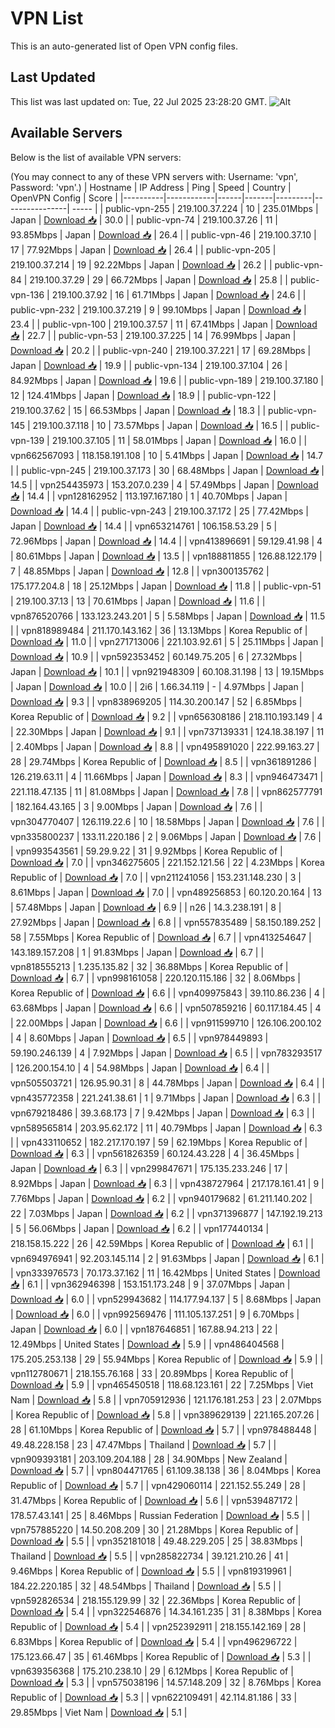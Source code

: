# VPN List

This is an auto-generated list of Open VPN config files.

## Last Updated

This list was last updated on: Tue, 22 Jul 2025 23:28:20 GMT.
![Alt](https://repobeats.axiom.co/api/embed/186b98318ef1479477931607c1ad7d823f12451f.svg "Repobeats analytics image")

## Available Servers

Below is the list of available VPN servers:

(You may connect to any of these VPN servers with: Username: 'vpn', Password: 'vpn'.)
| Hostname | IP Address | Ping | Speed | Country | OpenVPN Config | Score |
|----------|------------|------|-------|---------|----------------| ----- |
| public-vpn-255 | 219.100.37.224 | 10 | 235.01Mbps | Japan | [Download 📥](./configs/server_0_JP.ovpn) | 30.0 |
| public-vpn-74 | 219.100.37.26 | 11 | 93.85Mbps | Japan | [Download 📥](./configs/server_1_JP.ovpn) | 26.4 |
| public-vpn-46 | 219.100.37.10 | 17 | 77.92Mbps | Japan | [Download 📥](./configs/server_2_JP.ovpn) | 26.4 |
| public-vpn-205 | 219.100.37.214 | 19 | 92.22Mbps | Japan | [Download 📥](./configs/server_3_JP.ovpn) | 26.2 |
| public-vpn-84 | 219.100.37.29 | 29 | 66.72Mbps | Japan | [Download 📥](./configs/server_4_JP.ovpn) | 25.8 |
| public-vpn-136 | 219.100.37.92 | 16 | 61.71Mbps | Japan | [Download 📥](./configs/server_5_JP.ovpn) | 24.6 |
| public-vpn-232 | 219.100.37.219 | 9 | 99.10Mbps | Japan | [Download 📥](./configs/server_6_JP.ovpn) | 23.4 |
| public-vpn-100 | 219.100.37.57 | 11 | 67.41Mbps | Japan | [Download 📥](./configs/server_7_JP.ovpn) | 22.7 |
| public-vpn-53 | 219.100.37.225 | 14 | 76.99Mbps | Japan | [Download 📥](./configs/server_8_JP.ovpn) | 20.2 |
| public-vpn-240 | 219.100.37.221 | 17 | 69.28Mbps | Japan | [Download 📥](./configs/server_9_JP.ovpn) | 19.9 |
| public-vpn-134 | 219.100.37.104 | 26 | 84.92Mbps | Japan | [Download 📥](./configs/server_10_JP.ovpn) | 19.6 |
| public-vpn-189 | 219.100.37.180 | 12 | 124.41Mbps | Japan | [Download 📥](./configs/server_11_JP.ovpn) | 18.9 |
| public-vpn-122 | 219.100.37.62 | 15 | 66.53Mbps | Japan | [Download 📥](./configs/server_12_JP.ovpn) | 18.3 |
| public-vpn-145 | 219.100.37.118 | 10 | 73.57Mbps | Japan | [Download 📥](./configs/server_13_JP.ovpn) | 16.5 |
| public-vpn-139 | 219.100.37.105 | 11 | 58.01Mbps | Japan | [Download 📥](./configs/server_14_JP.ovpn) | 16.0 |
| vpn662567093 | 118.158.191.108 | 10 | 5.41Mbps | Japan | [Download 📥](./configs/server_15_JP.ovpn) | 14.7 |
| public-vpn-245 | 219.100.37.173 | 30 | 68.48Mbps | Japan | [Download 📥](./configs/server_16_JP.ovpn) | 14.5 |
| vpn254435973 | 153.207.0.239 | 4 | 57.49Mbps | Japan | [Download 📥](./configs/server_17_JP.ovpn) | 14.4 |
| vpn128162952 | 113.197.167.180 | 1 | 40.70Mbps | Japan | [Download 📥](./configs/server_18_JP.ovpn) | 14.4 |
| public-vpn-243 | 219.100.37.172 | 25 | 77.42Mbps | Japan | [Download 📥](./configs/server_19_JP.ovpn) | 14.4 |
| vpn653214761 | 106.158.53.29 | 5 | 72.96Mbps | Japan | [Download 📥](./configs/server_20_JP.ovpn) | 14.4 |
| vpn413896691 | 59.129.41.98 | 4 | 80.61Mbps | Japan | [Download 📥](./configs/server_21_JP.ovpn) | 13.5 |
| vpn188811855 | 126.88.122.179 | 7 | 48.85Mbps | Japan | [Download 📥](./configs/server_22_JP.ovpn) | 12.8 |
| vpn300135762 | 175.177.204.8 | 18 | 25.12Mbps | Japan | [Download 📥](./configs/server_23_JP.ovpn) | 11.8 |
| public-vpn-51 | 219.100.37.13 | 13 | 70.61Mbps | Japan | [Download 📥](./configs/server_24_JP.ovpn) | 11.6 |
| vpn876520766 | 133.123.243.201 | 5 | 5.58Mbps | Japan | [Download 📥](./configs/server_25_JP.ovpn) | 11.5 |
| vpn818989484 | 211.170.143.162 | 36 | 13.13Mbps | Korea Republic of | [Download 📥](./configs/server_26_KR.ovpn) | 11.0 |
| vpn271713006 | 221.103.92.61 | 5 | 25.11Mbps | Japan | [Download 📥](./configs/server_27_JP.ovpn) | 10.9 |
| vpn592353452 | 60.149.75.205 | 6 | 27.32Mbps | Japan | [Download 📥](./configs/server_28_JP.ovpn) | 10.1 |
| vpn921948309 | 60.108.31.198 | 13 | 19.15Mbps | Japan | [Download 📥](./configs/server_29_JP.ovpn) | 10.0 |
| 2i6 | 1.66.34.119 | - | 4.97Mbps | Japan | [Download 📥](./configs/server_30_JP.ovpn) | 9.3 |
| vpn838969205 | 114.30.200.147 | 52 | 6.85Mbps | Korea Republic of | [Download 📥](./configs/server_31_KR.ovpn) | 9.2 |
| vpn656308186 | 218.110.193.149 | 4 | 22.30Mbps | Japan | [Download 📥](./configs/server_32_JP.ovpn) | 9.1 |
| vpn737139331 | 124.18.38.197 | 11 | 2.40Mbps | Japan | [Download 📥](./configs/server_33_JP.ovpn) | 8.8 |
| vpn495891020 | 222.99.163.27 | 28 | 29.74Mbps | Korea Republic of | [Download 📥](./configs/server_34_KR.ovpn) | 8.5 |
| vpn361891286 | 126.219.63.11 | 4 | 11.66Mbps | Japan | [Download 📥](./configs/server_35_JP.ovpn) | 8.3 |
| vpn946473471 | 221.118.47.135 | 11 | 81.08Mbps | Japan | [Download 📥](./configs/server_36_JP.ovpn) | 7.8 |
| vpn862577791 | 182.164.43.165 | 3 | 9.00Mbps | Japan | [Download 📥](./configs/server_37_JP.ovpn) | 7.6 |
| vpn304770407 | 126.119.22.6 | 10 | 18.58Mbps | Japan | [Download 📥](./configs/server_38_JP.ovpn) | 7.6 |
| vpn335800237 | 133.11.220.186 | 2 | 9.06Mbps | Japan | [Download 📥](./configs/server_39_JP.ovpn) | 7.6 |
| vpn993543561 | 59.29.9.22 | 31 | 9.92Mbps | Korea Republic of | [Download 📥](./configs/server_40_KR.ovpn) | 7.0 |
| vpn346275605 | 221.152.121.56 | 22 | 4.23Mbps | Korea Republic of | [Download 📥](./configs/server_41_KR.ovpn) | 7.0 |
| vpn211241056 | 153.231.148.230 | 3 | 8.61Mbps | Japan | [Download 📥](./configs/server_42_JP.ovpn) | 7.0 |
| vpn489256853 | 60.120.20.164 | 13 | 57.48Mbps | Japan | [Download 📥](./configs/server_43_JP.ovpn) | 6.9 |
| n26 | 14.3.238.191 | 8 | 27.92Mbps | Japan | [Download 📥](./configs/server_44_JP.ovpn) | 6.8 |
| vpn557835489 | 58.150.189.252 | 58 | 7.55Mbps | Korea Republic of | [Download 📥](./configs/server_45_KR.ovpn) | 6.7 |
| vpn413254647 | 143.189.157.208 | 1 | 91.83Mbps | Japan | [Download 📥](./configs/server_46_JP.ovpn) | 6.7 |
| vpn818555213 | 1.235.135.82 | 32 | 36.88Mbps | Korea Republic of | [Download 📥](./configs/server_47_KR.ovpn) | 6.7 |
| vpn998161058 | 220.120.115.186 | 32 | 8.06Mbps | Korea Republic of | [Download 📥](./configs/server_48_KR.ovpn) | 6.6 |
| vpn409975843 | 39.110.86.236 | 4 | 63.68Mbps | Japan | [Download 📥](./configs/server_49_JP.ovpn) | 6.6 |
| vpn507859216 | 60.117.184.45 | 4 | 22.00Mbps | Japan | [Download 📥](./configs/server_50_JP.ovpn) | 6.6 |
| vpn911599710 | 126.106.200.102 | 4 | 8.60Mbps | Japan | [Download 📥](./configs/server_51_JP.ovpn) | 6.5 |
| vpn978449893 | 59.190.246.139 | 4 | 7.92Mbps | Japan | [Download 📥](./configs/server_52_JP.ovpn) | 6.5 |
| vpn783293517 | 126.200.154.10 | 4 | 54.98Mbps | Japan | [Download 📥](./configs/server_53_JP.ovpn) | 6.4 |
| vpn505503721 | 126.95.90.31 | 8 | 44.78Mbps | Japan | [Download 📥](./configs/server_54_JP.ovpn) | 6.4 |
| vpn435772358 | 221.241.38.61 | 1 | 9.71Mbps | Japan | [Download 📥](./configs/server_55_JP.ovpn) | 6.3 |
| vpn679218486 | 39.3.68.173 | 7 | 9.42Mbps | Japan | [Download 📥](./configs/server_56_JP.ovpn) | 6.3 |
| vpn589565814 | 203.95.62.172 | 11 | 40.79Mbps | Japan | [Download 📥](./configs/server_57_JP.ovpn) | 6.3 |
| vpn433110652 | 182.217.170.197 | 59 | 62.19Mbps | Korea Republic of | [Download 📥](./configs/server_58_KR.ovpn) | 6.3 |
| vpn561826359 | 60.124.43.228 | 4 | 36.45Mbps | Japan | [Download 📥](./configs/server_59_JP.ovpn) | 6.3 |
| vpn299847671 | 175.135.233.246 | 17 | 8.92Mbps | Japan | [Download 📥](./configs/server_60_JP.ovpn) | 6.3 |
| vpn438727964 | 217.178.161.41 | 9 | 7.76Mbps | Japan | [Download 📥](./configs/server_61_JP.ovpn) | 6.2 |
| vpn940179682 | 61.211.140.202 | 22 | 7.03Mbps | Japan | [Download 📥](./configs/server_62_JP.ovpn) | 6.2 |
| vpn371396877 | 147.192.19.213 | 5 | 56.06Mbps | Japan | [Download 📥](./configs/server_63_JP.ovpn) | 6.2 |
| vpn177440134 | 218.158.15.222 | 26 | 42.59Mbps | Korea Republic of | [Download 📥](./configs/server_64_KR.ovpn) | 6.1 |
| vpn694976941 | 92.203.145.114 | 2 | 91.63Mbps | Japan | [Download 📥](./configs/server_65_JP.ovpn) | 6.1 |
| vpn333976573 | 70.173.37.162 | 11 | 16.42Mbps | United States | [Download 📥](./configs/server_66_US.ovpn) | 6.1 |
| vpn362946398 | 153.151.173.248 | 9 | 37.07Mbps | Japan | [Download 📥](./configs/server_67_JP.ovpn) | 6.0 |
| vpn529943682 | 114.177.94.137 | 5 | 8.68Mbps | Japan | [Download 📥](./configs/server_68_JP.ovpn) | 6.0 |
| vpn992569476 | 111.105.137.251 | 9 | 6.70Mbps | Japan | [Download 📥](./configs/server_69_JP.ovpn) | 6.0 |
| vpn187646851 | 167.88.94.213 | 22 | 12.49Mbps | United States | [Download 📥](./configs/server_70_US.ovpn) | 5.9 |
| vpn486404568 | 175.205.253.138 | 29 | 55.94Mbps | Korea Republic of | [Download 📥](./configs/server_71_KR.ovpn) | 5.9 |
| vpn112780671 | 218.155.76.168 | 33 | 20.89Mbps | Korea Republic of | [Download 📥](./configs/server_72_KR.ovpn) | 5.9 |
| vpn465450518 | 118.68.123.161 | 22 | 7.25Mbps | Viet Nam | [Download 📥](./configs/server_73_VN.ovpn) | 5.8 |
| vpn705912936 | 121.176.181.253 | 23 | 2.07Mbps | Korea Republic of | [Download 📥](./configs/server_74_KR.ovpn) | 5.8 |
| vpn389629139 | 221.165.207.26 | 28 | 61.10Mbps | Korea Republic of | [Download 📥](./configs/server_75_KR.ovpn) | 5.7 |
| vpn978488448 | 49.48.228.158 | 23 | 47.47Mbps | Thailand | [Download 📥](./configs/server_76_TH.ovpn) | 5.7 |
| vpn909393181 | 203.109.204.188 | 28 | 34.90Mbps | New Zealand | [Download 📥](./configs/server_77_NZ.ovpn) | 5.7 |
| vpn804471765 | 61.109.38.138 | 36 | 8.04Mbps | Korea Republic of | [Download 📥](./configs/server_78_KR.ovpn) | 5.7 |
| vpn429060114 | 221.152.55.249 | 28 | 31.47Mbps | Korea Republic of | [Download 📥](./configs/server_79_KR.ovpn) | 5.6 |
| vpn539487172 | 178.57.43.141 | 25 | 8.46Mbps | Russian Federation | [Download 📥](./configs/server_80_RU.ovpn) | 5.5 |
| vpn757885220 | 14.50.208.209 | 30 | 21.28Mbps | Korea Republic of | [Download 📥](./configs/server_81_KR.ovpn) | 5.5 |
| vpn352181018 | 49.48.229.205 | 25 | 38.83Mbps | Thailand | [Download 📥](./configs/server_82_TH.ovpn) | 5.5 |
| vpn285822734 | 39.121.210.26 | 41 | 9.46Mbps | Korea Republic of | [Download 📥](./configs/server_83_KR.ovpn) | 5.5 |
| vpn819319961 | 184.22.220.185 | 32 | 48.54Mbps | Thailand | [Download 📥](./configs/server_84_TH.ovpn) | 5.5 |
| vpn592826534 | 218.155.129.99 | 32 | 22.36Mbps | Korea Republic of | [Download 📥](./configs/server_85_KR.ovpn) | 5.4 |
| vpn322546876 | 14.34.161.235 | 31 | 8.38Mbps | Korea Republic of | [Download 📥](./configs/server_86_KR.ovpn) | 5.4 |
| vpn252392911 | 218.155.142.169 | 28 | 6.83Mbps | Korea Republic of | [Download 📥](./configs/server_87_KR.ovpn) | 5.4 |
| vpn496296722 | 175.123.66.47 | 35 | 61.46Mbps | Korea Republic of | [Download 📥](./configs/server_88_KR.ovpn) | 5.3 |
| vpn639356368 | 175.210.238.10 | 29 | 6.12Mbps | Korea Republic of | [Download 📥](./configs/server_89_KR.ovpn) | 5.3 |
| vpn575038196 | 14.57.148.209 | 32 | 8.76Mbps | Korea Republic of | [Download 📥](./configs/server_90_KR.ovpn) | 5.3 |
| vpn622109491 | 42.114.81.186 | 33 | 29.85Mbps | Viet Nam | [Download 📥](./configs/server_91_VN.ovpn) | 5.1 |
